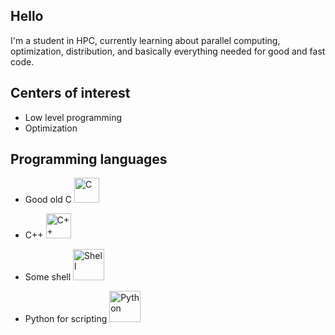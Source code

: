 ## Hello

I'm a student in HPC, currently learning about parallel computing, optimization, distribution, and basically everything needed for good and fast code. 

## Centers of interest

* Low level programming
* Optimization

## Programming languages
* Good old C <img src="https://upload.wikimedia.org/wikipedia/commons/1/18/C_Programming_Language.svg" alt="C" width="40" height="40">
* C++ <img src="https://upload.wikimedia.org/wikipedia/commons/1/18/ISO_C%2B%2B_Logo.svg" alt="C++" width="40" height="40">
* Some shell <img src="https://upload.wikimedia.org/wikipedia/commons/4/4b/Bash_Logo_Colored.svg" alt="Shell" width="50" height="50">

* Python for scripting <img src="https://upload.wikimedia.org/wikipedia/commons/c/c3/Python-logo-notext.svg" alt="Python" width="50" height="50">


